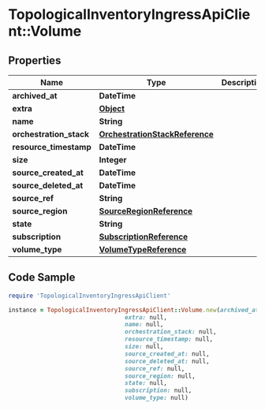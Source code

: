 # TopologicalInventoryIngressApiClient::Volume

## Properties

Name | Type | Description | Notes
------------ | ------------- | ------------- | -------------
**archived_at** | **DateTime** |  | [optional] 
**extra** | [**Object**](.md) |  | [optional] 
**name** | **String** |  | [optional] 
**orchestration_stack** | [**OrchestrationStackReference**](OrchestrationStackReference.md) |  | [optional] 
**resource_timestamp** | **DateTime** |  | [optional] 
**size** | **Integer** |  | [optional] 
**source_created_at** | **DateTime** |  | [optional] 
**source_deleted_at** | **DateTime** |  | [optional] 
**source_ref** | **String** |  | 
**source_region** | [**SourceRegionReference**](SourceRegionReference.md) |  | [optional] 
**state** | **String** |  | [optional] 
**subscription** | [**SubscriptionReference**](SubscriptionReference.md) |  | [optional] 
**volume_type** | [**VolumeTypeReference**](VolumeTypeReference.md) |  | [optional] 

## Code Sample

```ruby
require 'TopologicalInventoryIngressApiClient'

instance = TopologicalInventoryIngressApiClient::Volume.new(archived_at: null,
                                 extra: null,
                                 name: null,
                                 orchestration_stack: null,
                                 resource_timestamp: null,
                                 size: null,
                                 source_created_at: null,
                                 source_deleted_at: null,
                                 source_ref: null,
                                 source_region: null,
                                 state: null,
                                 subscription: null,
                                 volume_type: null)
```


